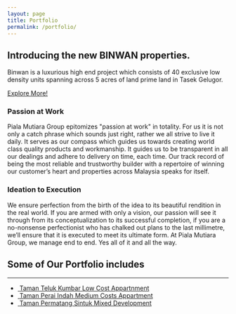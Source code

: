 ```yaml
---
layout: page
title: Portfolio
permalink: /portfolio/
---
```


<section class="page-header custom-product">
   <div class="container">
      <div class="row">
         <div class="col-sm-7">
            <h1>Introducing the new <strong>BINWAN properties</strong>.</h1>
            <p class="lead">Binwan is a luxurious high end project which consists of 40 exclusive low density units spanning across 5 acres of land prime land in Tasek Gelugor.</p>
            <a href="{{ site.baseurl }}/binwan" class="btn btn-default btn-lg mb-xl">Explore More!</a> <span class="arrow hlt" style="top: 10px;"></span>
         </div>
         <!-- <div class="col-sm-5">
            <img class="pull-right responsive" alt="" src="img/custom-header.png">
         </div> -->
      </div>
   </div>
</section>
<div class="container">
   <!-- <h2><strong>Our</strong> Portfolio</h2>
   <p>The Contracts business at Piala Mutiara Group boasts of an expansive portfolio of worth RM101 million.</p> -->
   <h3 class="heading-primary extra-margin">Passion at Work</h3>
   <p>Piala Mutiara Group epitomizes "passion at work" in totality. For us it is not only a catch phrase which sounds just right, rather we all strive to live it daily. It serves as our compass which guides us towards creating world class quality products and workmanship. It guides us to be transparent in all our dealings and adhere to delivery on time, each time.
Our track record of being the most reliable and trustworthy builder with a repertoire of winning our customer’s heart and properties across Malaysia speaks for itself.
</p>
<h3 class="heading-primary">Ideation to Execution</h3>
<p>We ensure perfection from the birth of the idea to its beautiful rendition in the real world. If you are armed with only a vision, our passion will see it through from its conceptualization to its successful completion, if you are a no-nonsense perfectionist who has chalked out plans to the last millimetre, we’ll ensure that it is executed to meet its ultimate form. At Piala Mutiara Group, we manage end to end. Yes all of it and all the way.</p>
<h2><strong>Some of Our</strong> Portfolio includes</h2>
<div class="container">
        <hr>
        <div class="row">
          <ul class="portfolio-list sort-destination" data-sort-id="portfolio">
            <li class="col-md-4 col-sm-6 col-xs-12 isotope-item websites">
              <div class="portfolio-item">
                <a href="{{ site.baseurl }}/ttk">
                  <span class="thumb-info">
                    <span class="thumb-info-wrapper">
                      <img src="{{ site.baseurl }}/asset/images/ttk/ttk_thumb.jpg"  class="img-responsive" alt="">
                      <span class="thumb-info-title">
                        <span class="thumb-info-inner">Taman Teluk Kumbar</span>
                        <span class="thumb-info-type">Low Cost Appartnment</span>
                      </span>
                      <span class="thumb-info-action">
                        <span class="thumb-info-action-icon"><i class="fa fa-link"></i></span>
                      </span>
                    </span>
                  </span>
                </a>
              </div>
            </li>
            <li class="col-md-4 col-sm-6 col-xs-12 isotope-item websites">
              <div class="portfolio-item">
                <a href="{{ site.baseurl }}/tpi">
                  <span class="thumb-info">
                    <span class="thumb-info-wrapper">
                      <img src="{{ site.baseurl }}/asset/images/tpi/tpi_thumb.jpg" class="img-responsive" alt="">
                      <span class="thumb-info-title">
                        <span class="thumb-info-inner">Taman Perai Indah</span>
                        <span class="thumb-info-type">Medium Costs Appartment</span>
                      </span>
                      <span class="thumb-info-action">
                        <span class="thumb-info-action-icon"><i class="fa fa-link"></i></span>
                      </span>
                    </span>
                  </span>
                </a>
              </div>
            </li>
            <li class="col-md-4 col-sm-6 col-xs-12 isotope-item logos">
              <div class="portfolio-item">
                <a href="{{ site.baseurl }}/tps">
                  <span class="thumb-info">
                    <span class="thumb-info-wrapper">
                      <img src="{{ site.baseurl }}/asset/images/tps/tps_thumb.jpg" class="img-responsive" alt="">
                      <span class="thumb-info-title">
                        <span class="thumb-info-inner">Taman Permatang Sintuk</span>
                        <span class="thumb-info-type">Mixed Development</span>
                      </span>
                      <span class="thumb-info-action">
                        <span class="thumb-info-action-icon"><i class="fa fa-link"></i></span>
                      </span>
                    </span>
                  </span>
                </a>
              </div>
            </li>
          </ul>
        </div>
      </div>
</div>
